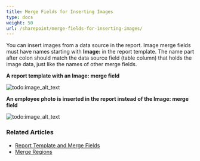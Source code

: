 ```yaml
---
title: Merge Fields for Inserting Images
type: docs
weight: 50
url: /sharepoint/merge-fields-for-inserting-images/
---
```


You can insert images from a data source in the report. Image merge fields must have names starting with **Image:** in the report template. The name part after colon should match the data source field (table column) that holds the image data, just like the names of other merge fields.

**A report template with an Image: merge field** 


![todo:image_alt_text](merge-fields-for-inserting-images_1.png)



**An employee photo is inserted in the report instead of the Image: merge field** 


![todo:image_alt_text](merge-fields-for-inserting-images_2.png)


### Related Articles

- [Report Template and Merge Fields](/words/sharepoint/report-template-and-merge-fields/)
- [Merge Regions](/words/sharepoint/merge-regions/)
